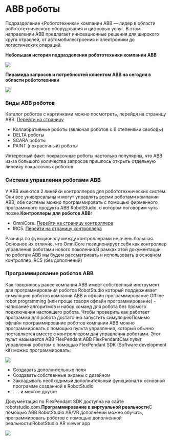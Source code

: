 # ABB роботы

Подразделение «Робототехника» компании ABB — лидер в области робототехнического оборудования и цифровых услуг. В этом направлении ABB предлагает инновационные решения для широкого круга отраслей, от автомобилестроения и электроники до логистических операций.

**Небольшая история подразделения робототехники компании ABB**

![](https://1031407017-files.gitbook.io/\~/files/v0/b/gitbook-x-prod.appspot.com/o/spaces%2FuegUOufrNAvU2hqytJLT%2Fuploads%2FhqDMUyjQ7PolTDIuIH3t%2Fabb\_history.png?alt=media\&token=e443201f-ee73-465d-970a-33c039bfe0b1)

**Пирамида запросов и потребностей клиентом ABB на сегодня в области робототехники**

![](https://1031407017-files.gitbook.io/\~/files/v0/b/gitbook-x-prod.appspot.com/o/spaces%2FuegUOufrNAvU2hqytJLT%2Fuploads%2F56pghvNgoy8JlhvCZOKk%2Fabb\_pyro.png?alt=media\&token=d8921538-4c43-41d3-9105-c48a242f2400)

### Виды ABB роботов <a href="#robots-types" id="robots-types"></a>

Каталог роботов с картинками можно посмотреть, перейдя на страницу ABB. [Перейти на страницу](https://new.abb.com/products/robotics/industrial-robots)​

* Коллабративные роботы (включая роботов с 6 степенями свободы)
* DELTA роботы
* SCARA роботы
* PAINT (покрасочный) роботы

Интересный факт: покрасочные роботы настолько популярны, что ABB из-за большого количества запросов пришлось открыть отдельную линейку покрасочных роботов

### Система управления роботами ABB <a href="#control-system" id="control-system"></a>

У ABB имеются 2 линейки контроллеров для робототехнических систем. Они все универсальны и могут управлять всеми роботами компании ABB, обе системы можно программировать с помощью фирменного программного продукта ABB RobotStudio, о котором поговорим чуть позже.**Контроллеры для роботов ABB:**

* OmniCore. [Перейти на страницу контроллера](https://new.abb.com/products/robotics/controllers/omnicore)​
* IRC5. [Перейти на страницу контроллера](https://new.abb.com/products/robotics/controllers/irc5-overview)​

Разница по функционалу между контроллерами не очень большая. Основное их отличие, что OmniCore позиционирует себя как контроллер управления роботами нового поколения.В рамках этой документации по роботам ABB мы будем рассматривать и использовать в основном контроллер IRC5 (без дополнений)

### Программирование роботов ABB <a href="#robot-programming" id="robot-programming"></a>

Как говорилось ранее компания ABB имеет собственный инструмент для программирования роботов RobotStudio который поддерживает симуляцию роботов компании ABB и офлайн программирование.Offline robot programming (или проще говоря офлайн программирование) - написание алгоритмов и набор команд для робота без прямого подключения настоящего робота. Чтобы проверить как работает программа для робота достаточно запустить симуляциюПомимо офлайн программирование роботов компании ABB можно программировать с помощью пульта управления, который обычно поставляется вместе с контроллером для управления роботами. Этот пульт называется ABB FlexPendant.ABB FlexPendantСам пульт управления роботом с помощью FlexPendant SDK (Software development kit) можно программировать:

![](https://1031407017-files.gitbook.io/\~/files/v0/b/gitbook-x-prod.appspot.com/o/spaces%2FuegUOufrNAvU2hqytJLT%2Fuploads%2FwZyrD5NJzM60mvqPvSiX%2Fabb\_flexpendant.jpg?alt=media\&token=d3f6d090-72bf-4a48-93f4-02595ffdc6b4)

* Создавать дополнительные поля
* Создавать собственные экраны с дизайном
* Закладывать необходимый дополнительный функционал к основной программе созданной в RobotStudio
* . . . и многое другое

Документация по FlexPendant SDK доступна на сайте robotstudio.com.**Программирование в виртуальной реальности**С помощью ABB RobotStudio AR/VR дополнений можно обучать, программировать роботов с помощью дополненной реальности:RobotStudio AR viewer app

![](https://1031407017-files.gitbook.io/\~/files/v0/b/gitbook-x-prod.appspot.com/o/spaces%2FuegUOufrNAvU2hqytJLT%2Fuploads%2FcTQ7scnf0G2kzzGyRl8V%2Frobotstudio\_ar.jpg?alt=media\&token=bb8ab8aa-f173-4323-bbce-133ce317a063)
